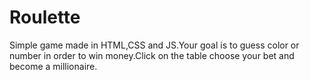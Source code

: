 # Roulette
Simple game made in HTML,CSS and JS.Your goal is to guess color or number in order to win money.Click on the table choose your bet and become a millionaire.
